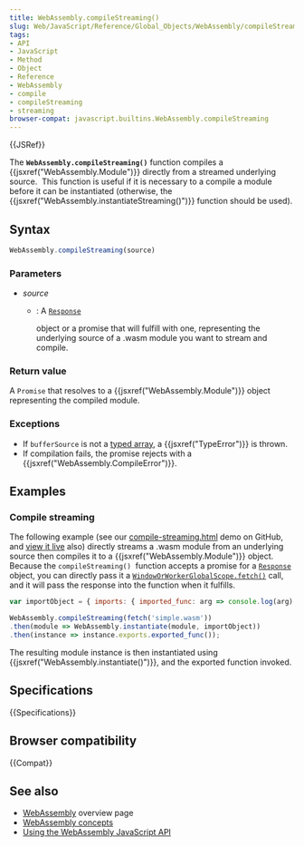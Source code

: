 ```yaml
---
title: WebAssembly.compileStreaming()
slug: Web/JavaScript/Reference/Global_Objects/WebAssembly/compileStreaming
tags:
- API
- JavaScript
- Method
- Object
- Reference
- WebAssembly
- compile
- compileStreaming
- streaming
browser-compat: javascript.builtins.WebAssembly.compileStreaming
---
```

{{JSRef}}

The **`WebAssembly.compileStreaming()`** function compiles a
{{jsxref("WebAssembly.Module")}} directly from a streamed underlying
source.  This function is useful if it is necessary to a compile a module before
it can be instantiated (otherwise, the
{{jsxref("WebAssembly.instantiateStreaming()")}} function should
be used).

## Syntax

```js
WebAssembly.compileStreaming(source)
```

### Parameters

- _source_

  - : A
    [`Response`](/en-US/docs/Web/API/Response "The Response interface of the Fetch API represents the response to a request.")

    object or a promise that will fulfill with one, representing the underlying
    source of a .wasm module you want to stream and compile.

### Return value

A `Promise` that resolves to a {{jsxref("WebAssembly.Module")}}
object representing the compiled module.

### Exceptions

- If `bufferSource` is not a
  [typed array](/en-US/docs/Web/JavaScript/Typed_arrays), a
  {{jsxref("TypeError")}} is thrown.
- If compilation fails, the promise rejects with a
  {{jsxref("WebAssembly.CompileError")}}.

## Examples

### Compile streaming

The following example (see our
[compile-streaming.html](https://github.com/mdn/webassembly-examples/blob/master/js-api-examples/compile-streaming.html)
demo on GitHub, and
[view it live](https://mdn.github.io/webassembly-examples/js-api-examples/compile-streaming.html)
also) directly streams a .wasm module from an underlying source then compiles it
to a {{jsxref("WebAssembly.Module")}} object. Because the
`compileStreaming()`  function accepts a promise for a
[`Response`](/en-US/docs/Web/API/Response "The Response interface of the Fetch API represents the response to a request.")
object, you can directly pass it a
[`WindowOrWorkerGlobalScope.fetch()`](/en-US/docs/Web/API/WindowOrWorkerGlobalScope/fetch "The fetch() method of the WindowOrWorkerGlobalScope mixin starts the process of fetching a resource from the network, returning a promise which is fulfilled once the response is available.")
call, and it will pass the response into the function when it fulfills.

```js
var importObject = { imports: { imported_func: arg => console.log(arg) } };

WebAssembly.compileStreaming(fetch('simple.wasm'))
.then(module => WebAssembly.instantiate(module, importObject))
.then(instance => instance.exports.exported_func());
```

The resulting module instance is then instantiated using
{{jsxref("WebAssembly.instantiate()")}}, and the exported function
invoked.

## Specifications

{{Specifications}}

## Browser compatibility

{{Compat}}

## See also

- [WebAssembly](/en-US/docs/WebAssembly) overview page
- [WebAssembly concepts](/en-US/docs/WebAssembly/Concepts)
- [Using the WebAssembly JavaScript API](/en-US/docs/WebAssembly/Using_the_JavaScript_API)
